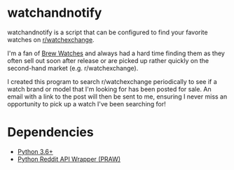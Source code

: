 # watchandnotify

watchandnotify is a script that can be configured to find your favorite watches on [r/watchexchange](https://www.reddit.com/r/Watchexchange/). 

I'm a fan of [Brew Watches](https://www.brew-watches.com/) and always had a hard time finding them as they often sell out soon after release or are picked up rather quickly on the second-hand market (e.g. r/watchexchange). 

I created this program to search r/watchexchange periodically to see if a watch brand or model that I'm looking for has been posted for sale. An email with a link to the post will then be sent to me, ensuring I never miss an opportunity to pick up a watch I've been searching for!

# Dependencies
* [Python 3.6+](https://www.python.org/downloads/)
* [Python Reddit API Wrapper (PRAW)](https://praw.readthedocs.io/en/stable/index.html)







